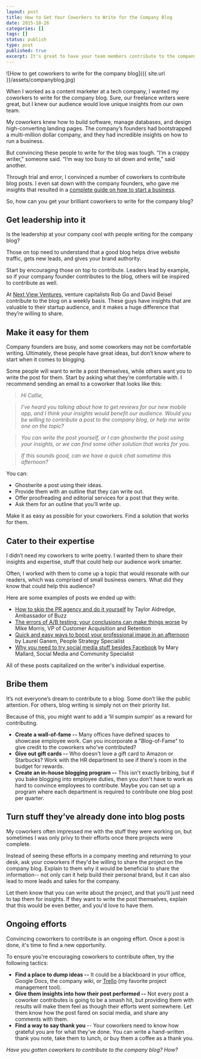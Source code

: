 ```yaml
---
layout: post
title: How to Get Your Coworkers to Write for the Company Blog
date: 2015-10-26
categories: []
tags: []
status: publish
type: post
published: true
excerpt: It's great to have your team members contribute to the company blog, but it can take some convincing. In this post, I offer my insights on how you can encourage your team to contribute to the company blog.
---
```

![How to get coworkers to write for the company blog]({{ site.url }}/assets/companyblog.jpg)

When I worked as a content marketer at a tech company, I wanted my coworkers to write for the company blog. Sure, our freelance writers were great, but I knew our audience would love unique insights from our own team.

My coworkers knew how to build software, manage databases, and design high-converting landing pages. The company’s founders had bootstrapped a multi-million dollar company, and they had incredible insights on how to run a business.

But convincing these people to write for the blog was tough. “I’m a crappy writer,” someone said. “I’m way too busy to sit down and write,” said another.

Through trial and error, I convinced a number of coworkers to contribute blog posts. I even sat down with the company founders, who gave me insights that resulted in a [complete guide on how to start a business](http://grasshopper.com/resources/jump-starting-and-growing-your-business/).

So, how can you get your brilliant coworkers to write for the company blog?

## Get leadership into it

Is the leadership at your company cool with people writing for the company blog? 

Those on top need to understand that a good blog helps drive website traffic, gets new leads, and gives your brand authority. 

Start by encouraging those on top to contribute. Leaders lead by example, so if your company founder contributes to the blog, others will be inspired to contribute as well. 

At [Next View Ventures](http://nextviewventures.com/), venture capitalists Rob Go and David Beisel contribute to the blog on a weekly basis. These guys have insights that are valuable to their startup audience, and it makes a huge difference that they’re willing to share.

## Make it easy for them

Company founders are busy, and some coworkers may not be comfortable writing. Ultimately, these people have great ideas, but don’t know where to start when it comes to blogging.

Some people will want to write a post themselves, while others want you to write the post for them. Start by asking what they’re comfortable with. I recommend sending an email to a coworker that looks like this:

>*Hi Callie,*

>*I’ve heard you talking about how to get reviews for our new mobile app, and I think your insights would benefit our audience. Would you be willing to contribute a post to the company blog, or help me write one on the topic?*

>*You can write the post yourself, or I can ghostwrite the post using your insights, or we can find some other solution that works for you.* 

>*If this sounds good, can we have a quick chat sometime this afternoon?* 

You can:

* Ghostwrite a post using their ideas.
* Provide them with an outline that they can write out.
* Offer proofreading and editorial services for a post that they write.
* Ask them for an outline that you’ll write up.

Make it as easy as possible for your coworkers. Find a solution that works for them.

## Cater to their expertise
I didn’t need my coworkers to write poetry. I wanted them to share their insights and expertise, stuff that could help our audience work smarter.

Often, I worked with them to come up a topic that would resonate with our readers, which was comprised of small business owners. What did they know that could help this audience?

Here are some examples of posts we ended up with:

* [How to skip the PR agency and do it yourself](http://grasshopper.com/blog/how-to-skip-the-pr-agency-and-do-it-yourself/) by Taylor Aldredge, Ambassador of Buzz
* [The errors of A/B testing: your conclusions can make things worse](http://grasshopper.com/blog/the-errors-of-ab-testing-your-conclusions-can-make-things-worse/) by Mike Morris, VP of Customer Acquisition and Retention
* [Quick and easy ways to boost your professional image in an afternoon](http://grasshopper.com/blog/you-posted-what-quick-easy-ways-to-boost-your-professional-image-in-an-afternoon/) by Laurel Ganem, People Strategy Specialist
* [Why you need to try social media stuff besides Facebook](http://grasshopper.com/blog/why-you-need-to-try-social-media-stuff-besides-facebook-and-how-to-do-it/) by Mary Mallard, Social Media and Community Specialist

All of these posts capitalized on the writer's individual expertise.

## Bribe them
It’s not everyone’s dream to contribute to a blog. Some don’t like the public attention. For others, blog writing is simply not on their priority list. 

Because of this, you might want to add a ‘lil sumpin sumpin’ as a reward for contributing. 

* __Create a wall-of-fame --__ Many offices have defined spaces to showcase employee work. Can you incorporate a "Blog-of-Fame" to give credit to the coworkers who've contributed?
* __Give out gift cards --__ Who doesn't love a gift card to Amazon or Starbucks? Work with the HR department to see if there's room in the budget for rewards.
* __Create an in-house blogging program --__ This isn't exactly bribing, but if you bake blogging into employee duties, then you don't have to work as hard to convince employees to contribute. Maybe you can set up a program where each department is required to contribute one blog post per quarter.

## Turn stuff they’ve already done into blog posts

My coworkers often impressed me with the stuff they were working on, but sometimes I was only privy to their efforts once there projects were complete.

Instead of seeing these efforts in a company meeting and returning to your desk, ask your coworkers if they'd be willing to share the project on the company blog. Explain to them why it would be beneficial to share the information-- not only can it help build their personal brand, but it can also lead to more leads and sales for the company. 

Let them know that you can write about the project, and that you'll just need to tap them for insights. If they want to write the post themselves, explain that this would be even better, and you'd love to have them.


## Ongoing efforts

Convincing coworrkers to contribute is an ongoing effort. Once a post is done, it's time to find a new opportunity. 

To ensure you're encouraging coworkers to contribute often, try the following tactics:

* __Find a place to dump ideas --__ It could be a blackboard in your office, Google Docs, the company wiki,  or [Trello](http://trello.com/) (my favorite project management tool). 
* __Give them insights into how their post performed --__ Not every post a coworker contributes is going to be a smash hit, but providing them with results will make them feel as though their efforts went somewhere. Let them know how the post fared on social media, and share any comments with them.
* __Find a way to say thank you__ -- Your coworkers need to know how grateful you are for what they've done. You can write a hand-written thank you note, take them to lunch, or buy them a coffee as a thank you.

*Have you gotten coworkers to contribute to the company blog? How?* 
